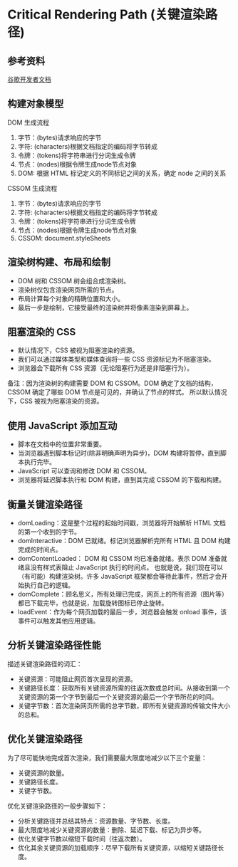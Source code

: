 # Critical Rendering Path (关键渲染路径)

## 参考资料
[谷歌开发者文档](https://web.dev/articles/critical-rendering-path?hl=zh-cn)


## 构建对象模型
DOM 生成流程
1. 字节：(bytes)请求响应的字节
2. 字符: (characters)根据文档指定的编码将字节转成
3. 令牌：(tokens)将字符串进行分词生成令牌
4. 节点：(nodes)根据令牌生成node节点对象
5. DOM: 根据 HTML 标记定义的不同标记之间的关系，确定 node 之间的关系

CSSOM 生成流程
1. 字节：(bytes)请求响应的字节
2. 字符: (characters)根据文档指定的编码将字节转成
3. 令牌：(tokens)将字符串进行分词生成令牌
4. 节点：(nodes)根据令牌生成node节点对象
5. CSSOM: document.styleSheets


## 渲染树构建、布局和绘制
- DOM 树和 CSSOM 树会组合成渲染树。
- 渲染树仅包含渲染网页所需的节点。
- 布局计算每个对象的精确位置和大小。
- 最后一步是绘制，它接受最终的渲染树并将像素渲染到屏幕上。


## 阻塞渲染的 CSS
- 默认情况下，CSS 被视为阻塞渲染的资源。
- 我们可以通过媒体类型和媒体查询将一些 CSS 资源标记为不阻塞渲染。
- 浏览器会下载所有 CSS 资源（无论阻塞行为还是非阻塞行为）。

备注：因为渲染树的构建需要 DOM 和 CSSOM。DOM 确定了文档的结构， CSSOM 确定了哪些 DOM 节点是可见的，并确认了节点的样式。
所以默认情况下，CSS 被视为阻塞渲染的资源。

## 使用 JavaScript 添加互动
- 脚本在文档中的位置非常重要。
- 当浏览器遇到脚本标记时(除非明确声明为异步)，DOM 构建将暂停，直到脚本执行完毕。
- JavaScript 可以查询和修改 DOM 和 CSSOM。
- 浏览器将延迟脚本执行和 DOM 构建，直到其完成 CSSOM 的下载和构建。


## 衡量关键渲染路径
- domLoading：这是整个过程的起始时间戳，浏览器将开始解析 HTML 文档的第一个收到的字节。
- domInteractive：DOM 已就绪。标记浏览器解析完所有 HTML 且 DOM 构建完成的时间点。
- domContentLoaded： DOM 和 CSSOM 均已准备就绪。表示 DOM 准备就绪且没有样式表阻止 JavaScript 执行的时间点。
  也就是说，我们现在可以（有可能）构建渲染树。许多 JavaScript 框架都会等待此事件，然后才会开始执行自己的逻辑。
- domComplete：顾名思义，所有处理已完成，网页上的所有资源（图片等）都已下载完毕，也就是说，加载旋转图标已停止旋转。
- loadEvent：作为每个网页加载的最后一步，浏览器会触发 onload 事件，该事件可以触发其他应用逻辑。


## 分析关键渲染路径性能
描述关键渲染路径的词汇：
- 关键资源：可能阻止网页首次呈现的资源。
- 关键路径长度：获取所有关键资源所需的往返次数或总时间。从接收到第一个关键资源的第一个字节到最后一个关键资源的最后一个字节所花的时间。
- 关键字节数：首次渲染网页所需的总字节数，即所有关键资源的传输文件大小的总和。


## 优化关键渲染路径
为了尽可能快地完成首次渲染，我们需要最大限度地减少以下三个变量：
- 关键资源的数量。
- 关键路径长度。
- 关键字节数。

优化关键渲染路径的一般步骤如下：
- 分析关键路径并总结其特点：资源数量、字节数、长度。
- 最大限度地减少关键资源的数量：删除、延迟下载、标记为异步等。
- 优化关键字节数以缩短下载时间（往返次数）。
- 优化其余关键资源的加载顺序：尽早下载所有关键资源，以缩短关键路径长度。
